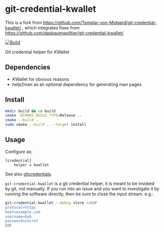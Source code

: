 # git-credential-kwallet

This is a fork from https://github.com/Templar-von-Midgard/git-credential-kwallet/ ,
which integrates fixes from https://github.com/dasbaumwolltier/git-credential-kwallet/

[![Build](https://github.com/Templar-von-Midgard/git-credential-kwallet/actions/workflows/build.yml/badge.svg)](https://github.com/Templar-von-Midgard/git-credential-kwallet/actions/workflows/build.yml)

Git credential helper for KWallet

## Dependencies
* KWallet for obvious reasons
* help2man as an optional dependency for generating man pages

## Install
```bash
mkdir build && cd build
cmake -DCMAKE_BUILD_TYPE=Release ..
cmake --build .
sudo cmake --build . --target install
```

## Usage
Configure as:
```
[credential]
    helper = kwallet
```
See also [gitcredentials](https://git-scm.com/docs/gitcredentials).

`git-credential-kwallet` is a git credential helper, it is meant to be invoked by git, not manually.
If you run into an issue and you want to investigate it by running the software directly, then be sure to close the input stream. e.g.:
```bash
git-credential-kwallet --debug store <<EOF
protocol=https
host=example.com
username=bob
password=s3cre7
EOF
```
